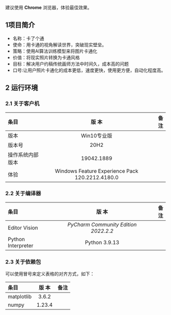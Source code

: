 
建议使用 **Chrome** 浏览器，体验最佳效果。


## 1项目简介

- 名称：卡了个通
- 使命：用卡通的视角解读世界，突破现实壁垒。
- 策略：使用Al算法训练模型来将图片卡通化
- 价值：将现实照片转换为卡通风格  
- 目标：解决用户约稿传统画师方法中时间久，成本高的问题
- 口号:让用户照片卡通化的成本更低，速度更快，使用更方便，自动化程度高。

## 2 运行环境

### 2.1 关于客户机

| 条目  | 版 本|   备注 |
| :---- | :----: | -----: |
| 版本|  Win10专业版  |  |
| 版本号 |  20H2  |  |
| 操作系统内部版本 | 19042.1889  |  |
| 体验 | Windows Feature Experience Pack 120.2212.4180.0 |  |


### 2.2 关于编译器

| 条目  | 版 本|   备注 |
| :---- | :----: | -----: |
| Editor Vision| *PyCharm Community Edition 2022.2.2* |  |
| Python Interpreter | Python 3.9.13 |  |





### 2.3 关于依赖包

可以使用冒号来定义表格的对齐方式，如下：

| 条目  | 版 本|   备注 |
| :---- | :----: | -----: |
| matplotlib|3.6.2 |  |
| numpy|1.23.4 |  |



